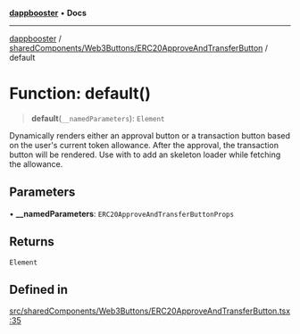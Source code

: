 [**dappbooster**](../../../../README.md) • **Docs**

***

[dappbooster](../../../../modules.md) / [sharedComponents/Web3Buttons/ERC20ApproveAndTransferButton](../README.md) / default

# Function: default()

> **default**(`__namedParameters`): `Element`

Dynamically renders either an approval button or a transaction button based on the user's current token allowance.
After the approval, the transaction button will be rendered.
Use with <Suspense> to add an skeleton loader while fetching the allowance.

## Parameters

• **\_\_namedParameters**: `ERC20ApproveAndTransferButtonProps`

## Returns

`Element`

## Defined in

[src/sharedComponents/Web3Buttons/ERC20ApproveAndTransferButton.tsx:35](https://github.com/bootnodedev/dAppBooster/blob/f016c1ebca45f77d0633b6815de7286e523f8f20/src/sharedComponents/Web3Buttons/ERC20ApproveAndTransferButton.tsx#L35)
